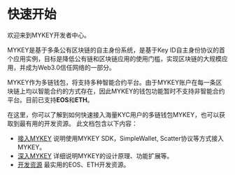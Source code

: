 # 快速开始

欢迎来到MYKEY开发者中心。

MYKEY是基于多条公有区块链的自主身份系统，是基于Key ID自主身份协议的首个应用实例，目标是降低公有链和区块链应用的使用门槛，实现区块链的大规模应用，并成为Web3.0信任网络的一部分。

MYKEY作为多链钱包，将支持多种智能合约平台。由于MYKEY账户在每一条区块链上均以智能合约的方式存在，因此MYKEY的钱包功能暂时不支持非智能合约平台。目前已支持**EOS**和**ETH**。

在这里，你可以了解到如何快速接入海量KYC用户的多链钱包MYKEY，也可以获取到最有用的开发资源。 此文档包含以下内容：

* [接入MYKEY](jie-ru-mykey/dapp-tong-guo-mykey-android-sdk-jie-ru/) 说明使用MYKEY SDK，SimpleWallet, Scatter协议等方式接入MYKEY。
* [深入MYKEY](shen-ru-mykey/eos-shang-de-mykey.md) 详细说明MYKEY的设计原理、功能扩展等。
* [开发资源](kai-fa-zi-yuan/eos.md) 最实用的EOS、ETH开发资源。



